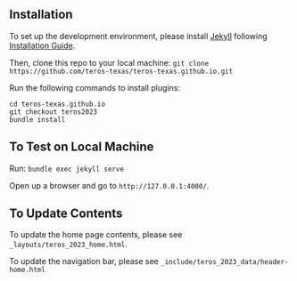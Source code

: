 ## Installation
To set up the development environment, please install [Jekyll](https://jekyllrb.com/) following [Installation Guide](https://jekyllrb.com/docs/installation/).

Then, clone this repo to your local machine: `git clone https://github.com/teros-texas/teros-texas.github.io.git`

Run the following commands to install plugins: 
```
cd teros-texas.github.io
git checkout teros2023
bundle install
```

## To Test on Local Machine

Run: `bundle exec jekyll serve`

Open up a browser and go to `http://127.0.0.1:4000/`.


## To Update Contents

To update the home page contents, please see `_layouts/teros_2023_home.html`.

To update the navigation bar, please see `_include/teros_2023_data/header-home.html`